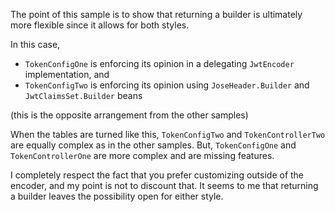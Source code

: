 The point of this sample is to show that returning a builder is ultimately more flexible since it allows for both styles.

In this case,

* `TokenConfigOne` is enforcing its opinion in a delegating `JwtEncoder` implementation, and
* `TokenConfigTwo` is enforcing its opinion using `JoseHeader.Builder` and `JwtClaimsSet.Builder` beans

(this is the opposite arrangement from the other samples)

When the tables are turned like this, `TokenConfigTwo` and `TokenControllerTwo` are equally complex as in the other samples.
But, `TokenConfigOne` and `TokenControllerOne` are more complex and are missing features.

I completely respect the fact that you prefer customizing outside of the encoder, and my point is not to discount that.
It seems to me that returning a builder leaves the possibility open for either style.
